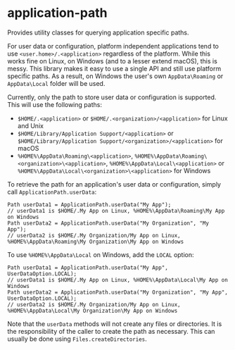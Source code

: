 # application-path

Provides utility classes for querying application specific paths.

For user data or configuration, platform independent applications tend to use `<user.home>/.<application>` regardless of the platform. While this works fine on Linux, on Windows (and to a lesser extend macOS), this is messy. This library makes it easy to use a single API and still use platform specific paths. As a result, on Windows the user's own `AppData\Roaming` or `AppData\Local` folder will be used.

Currently, only the path to store user data or configuration is supported. This will use the following paths:

* `$HOME/.<application>` or `$HOME/.<organization>/<application>` for Linux and Unix
* `$HOME/Library/Application Support/<application>` or `$HOME/Library/Application Support/<organization>/<application>` for macOS
* `%HOME%\AppData\Roaming\<application>`, `%HOME%\AppData\Roaming\<organization>\<application>`, `%HOME%\AppData\Local\<application>` or `%HOME%\AppData\Local\<organization>\<application>` for Windows

To retrieve the path for an application's user data or configuration, simply call `ApplicationPath.userData`:

```
Path userData1 = ApplicationPath.userData("My App");
// userData1 is $HOME/.My App on Linux, %HOME%\AppData\Roaming\My App on Windows
Path userData2 = ApplicationPath.userData("My Organization", "My App");
// userData2 is $HOME/.My Organization/My App on Linux, %HOME%\AppData\Roaming\My Organization\My App on Windows
```

To use `%HOME%\AppData\Local` on Windows, add the `LOCAL` option:

```
Path userData1 = ApplicationPath.userData("My App", UserDataOption.LOCAL);
// userData1 is $HOME/.My App on Linux, %HOME%\AppData\Local\My App on Windows
Path userData2 = ApplicationPath.userData("My Organization", "My App", UserDataOption.LOCAL);
// userData2 is $HOME/.My Organization/My App on Linux, %HOME%\AppData\Local\My Organization\My App on Windows
```

Note that the `userData` methods will not create any files or directories. It is the responsibility of the caller to create the path as necessary. This can usually be done using `Files.createDirectories`.
